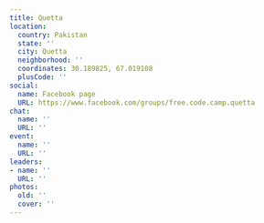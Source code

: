 ```yaml
---
title: Quetta
location:
  country: Pakistan
  state: ''
  city: Quetta
  neighborhood: ''
  coordinates: 30.189825, 67.019108
  plusCode: ''
social:
  name: Facebook page
  URL: https://www.facebook.com/groups/free.code.camp.quetta
chat:
  name: ''
  URL: ''
event:
  name: ''
  URL: ''
leaders:
- name: ''
  URL: ''
photos:
  old: ''
  cover: ''
---
```

